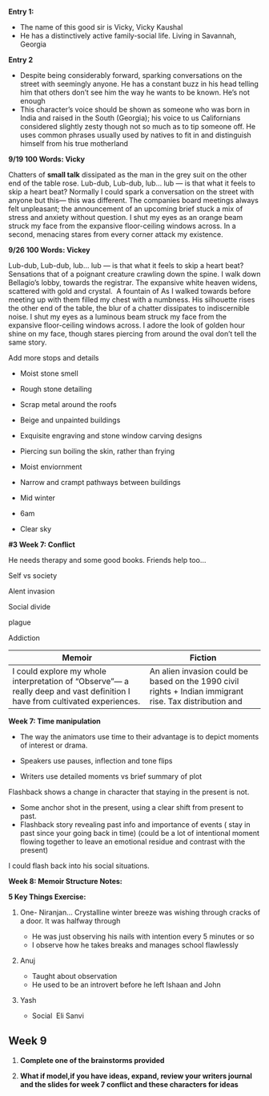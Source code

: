 **Entry 1:**

- The name of this good sir is Vicky, Vicky Kaushal
- He has a distinctively active family-social life. Living in Savannah, Georgia

**Entry 2**

- Despite being considerably forward, sparking conversations on the street with seemingly anyone. He has a constant buzz in his head telling him that others don’t see him the way he wants to be known. He’s not enough
- This character’s voice should be shown as someone who was born in India and raised in the South (Georgia); his voice to us Californians considered slightly zesty though not so much as to tip someone off. He uses common phrases usually used by natives to fit in and distinguish himself from his true motherland

**9/19 100 Words: Vicky**

Chatters of **small talk** dissipated as the man in the grey suit on the other end of the table rose. Lub-dub, Lub-dub, lub… lub — is that what it feels to skip a heart beat? Normally I could spark a conversation on the street with anyone but this— this was different. The companies board meetings always felt unpleasant; the announcement of an upcoming brief stuck a mix of stress and anxiety without question. I shut my eyes as an orange beam struck my face from the expansive floor-ceiling windows across. In a second, menacing stares from every corner attack my existence.

  

  

  

  

  

  

**9/26 100 Words: Vickey**

Lub-dub, Lub-dub, lub… lub — is that what it feels to skip a heart beat? Sensations that of a poignant creature crawling down the spine. I walk down Bellagio’s lobby, towards the registrar. The expansive white heaven widens, scattered with gold and crystal.  A fountain of As I walked towards before meeting up with them filled my chest with a numbness. His silhouette rises the other end of the table, the blur of a chatter dissipates to indiscernible noise. I shut my eyes as a luminous beam struck my face from the expansive floor-ceiling windows across. I adore the look of golden hour shine on my face, though stares piercing from around the oval don’t tell the same story.

  

Add more stops and details

  

- Moist stone smell
- Rough stone detailing
- Scrap metal around the roofs
- Beige and unpainted buildings
- Exquisite engraving and stone window carving designs
- Piercing sun boiling the skin, rather than frying
- Moist enviornment
- Narrow and crampt pathways between buildings

  

- Mid winter
- 6am
- Clear sky

  

**#3 Week 7: Conflict**

He needs therapy and some good books. Friends help too…

Self vs society

  

Alent invasion

Social divide

plague

Addiction

  

| Memoir                                                                                                                      | Fiction                                                                                                 |
| --------------------------------------------------------------------------------------------------------------------------- | ------------------------------------------------------------------------------------------------------- |
| I could explore my whole interpretation of “Observe”— a really deep and vast definition I have from cultivated experiences. | An alien invasion could be based on the 1990 civil rights + Indian immigrant rise. Tax distribution and |

  

  

**Week 7: Time manipulation**

- The way the animators use time to their advantage is to depict moments of interest or drama.

- Speakers use pauses, inflection and tone flips
- Writers use detailed moments vs brief summary of plot

  

Flashback shows a change in character that staying in the present is not.

- Some anchor shot in the present, using a clear shift from present to past.
- Flashback story revealing past info and importance of events ( stay in past since your going back in time) (could be a lot of intentional moment flowing together to leave an emotional residue and contrast with the present)

  

  

I could flash back into his social situations. 

  

**Week 8: Memoir Structure Notes:**

**5 Key Things Exercise:**

1. One- Niranjan… Crystalline winter breeze was wishing through cracks of a door. It was halfway through 
	- He was just observing his nails with intention every 5 minutes or so 
	- I observe how he takes breaks and manages school flawlessly

2. Anuj
	- Taught about observation
	- He used to be an introvert before he left Ishaan and John
3. Yash
	- Social 
Eli
Sanvi

## Week 9

1. **Complete one of the brainstorms provided**
		
1. **What if model,if you have ideas, expand, review your writers journal and the slides for week 7 conflict and these characters for ideas**


